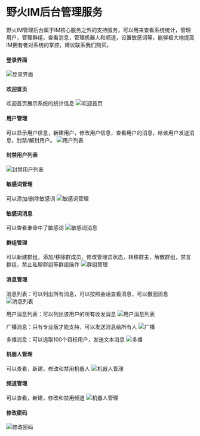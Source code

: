 # 野火IM后台管理服务
野火IM管理后台属于IM核心服务之外的支持服务，可以用来查看系统统计，管理用户，管理群组，查看消息，管理机器人和频道，设置敏感词等，能够极大地提高IM拥有者对系统的掌控，建议联系我们购买。

#### 登录界面
![登录界面](http://static.wildfirechat.cn/1.login.png)

#### 欢迎首页
欢迎首页展示系统的统计信息
![欢迎首页](http://static.wildfirechat.cn/2.homepage.png)

#### 用户管理
可以显示用户信息，新建用户，修改用户信息，查看用户的消息，给该用户发送消息，封禁/解封用户。
![用户列表](http://static.wildfirechat.cn/3.userlist.png)

#### 封禁用户列表
![封禁用户列表](http://static.wildfirechat.cn/4.blockeduserlist.png)

#### 敏感词管理
可以添加/删除敏感词
![敏感词管理](http://static.wildfirechat.cn/5.sensitiveword.png)

#### 敏感词消息
可以查看谁命中了敏感词
![敏感词消息](http://static.wildfirechat.cn/6.sensitivemessage.png)

#### 群组管理
可以新建群组，添加/移除群成员，修改管理员状态，转移群主，解散群组，禁言群组，禁止私聊群组等群组操作
![群组管理](http://static.wildfirechat.cn/8.grouplist.png)

#### 消息管理
消息列表：可以列出所有消息，可以按照会话查看消息，可以撤回消息
![消息列表](http://static.wildfirechat.cn/9.messagelist.png)

用户消息列表：可以列出该用户的所有收发消息
![用户消息列表](http://static.wildfirechat.cn/9.usermessagelist.png)

广播消息：只有专业版才能支持，可以发送消息给所有人
![广播](http://static.wildfirechat.cn/10.broadcastmsg.png)

多播消息：可以选取100个目标用户，发送文本消息
![多播](http://static.wildfirechat.cn/11.multicastmsg.png)

#### 机器人管理
可以查看，新建，修改和禁用机器人
![机器人管理](http://static.wildfirechat.cn/12.robotlist.png)

#### 频道管理
可以查看，新建，修改和禁用频道
![机器人管理](http://static.wildfirechat.cn/13.channellist.png)

#### 修改密码
![修改密码](http://static.wildfirechat.cn/7.changepwd.png)
